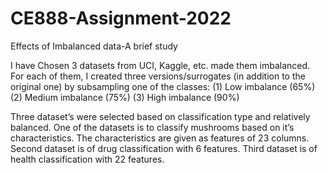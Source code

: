 # CE888-Assignment-2022
Effects of Imbalanced data-A brief study


I have Chosen 3 datasets from UCI, Kaggle, etc. made them imbalanced. For each of them, I created three versions/surrogates (in addition to the original one) by
subsampling one of the classes:
(1) Low imbalance (65%)
(2) Medium imbalance (75%)
(3) High imbalance (90%)

Three dataset’s were selected based on classification type and relatively balanced. One of the datasets is to classify mushrooms based on it’s characteristics. The characteristics are given as
features of 23 columns. Second dataset is of drug classification with 6 features. Third dataset is of health classification with 22 features. 
